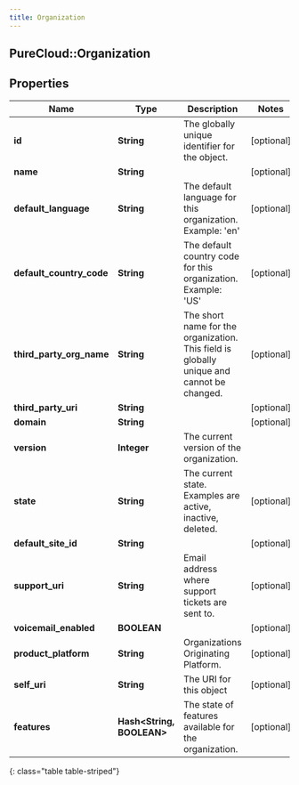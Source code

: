 ```yaml
---
title: Organization
---
```

## PureCloud::Organization

## Properties

|Name | Type | Description | Notes|
|------------ | ------------- | ------------- | -------------|
| **id** | **String** | The globally unique identifier for the object. | [optional] |
| **name** | **String** |  | [optional] |
| **default_language** | **String** | The default language for this organization. Example: &#39;en&#39; | [optional] |
| **default_country_code** | **String** | The default country code for this organization. Example: &#39;US&#39; | [optional] |
| **third_party_org_name** | **String** | The short name for the organization. This field is globally unique and cannot be changed. | [optional] |
| **third_party_uri** | **String** |  | [optional] |
| **domain** | **String** |  | [optional] |
| **version** | **Integer** | The current version of the organization. | |
| **state** | **String** | The current state. Examples are active, inactive, deleted. | [optional] |
| **default_site_id** | **String** |  | [optional] |
| **support_uri** | **String** | Email address where support tickets are sent to. | [optional] |
| **voicemail_enabled** | **BOOLEAN** |  | [optional] |
| **product_platform** | **String** | Organizations Originating Platform. | [optional] |
| **self_uri** | **String** | The URI for this object | [optional] |
| **features** | **Hash&lt;String, BOOLEAN&gt;** | The state of features available for the organization. | [optional] |
{: class="table table-striped"}


